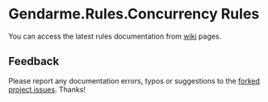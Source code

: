 # Gendarme.Rules.Concurrency Rules

You can access the latest rules documentation from [wiki](https://github.com/spouliot/gendarme/wiki/Gendarme.Rules.Concurrency%28git%29) pages.


## Feedback

Please report any documentation errors, typos or suggestions to the [forked project issues](https://github.com/JAD-SVK/Gendarme/issues). Thanks!

